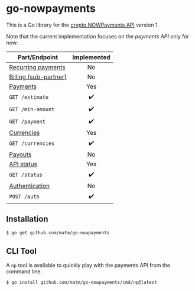 # go-nowpayments

This is a Go library for the [crypto NOWPayments API](https://documenter.getpostman.com/view/7907941/S1a32n38#84c51632-01ad-49c0-96f8-fb4b5ad2b24a) version 1.

Note that the current implementation focuses on the *payments API* only for now:

Part/Endpoint|Implemented
---|:---:
[Recurring payments](https://documenter.getpostman.com/view/7907941/S1a32n38#689df54e-9f43-42b3-bfe8-9bcca0444a6a)|No
[Billing (sub-partner)](https://documenter.getpostman.com/view/7907941/S1a32n38#a523b89b-40b7-4afe-b940-043d434a6c80)|No
[Payments](https://documenter.getpostman.com/view/7907941/S1a32n38#84c51632-01ad-49c0-96f8-fb4b5ad2b24a)|Yes
`GET /estimate`|:heavy_check_mark:
`GET /min-amount`|:heavy_check_mark:
`GET /payment`|:heavy_check_mark:
[Currencies](https://documenter.getpostman.com/view/7907941/S1a32n38#cb80ccdc-8f7c-426c-89df-1ed2241954a5)|Yes
`GET /currencies`|:heavy_check_mark:
[Payouts](https://documenter.getpostman.com/view/7907941/S1a32n38#138ee72b-4c4f-40d0-a565-4a1e907f4d94)|No
[API status](https://documenter.getpostman.com/view/7907941/S1a32n38#9998079f-dcc8-4e07-9ac7-3d52f0fd733a)|Yes
`GET /status`|:heavy_check_mark:
[Authentication](https://documenter.getpostman.com/view/7907941/S1a32n38#174cd8c5-5973-4be7-9213-05567f8adf27)|No
`POST /auth`|:heavy_check_mark:

## Installation

```bash
$ go get github.com/matm/go-nowpayments
```

## CLI Tool

A `np` tool is available to quickly play with the payments API from the command line.
```bash
$ go install github.com/matm/go-nowpayments/cmd/np@latest
```

